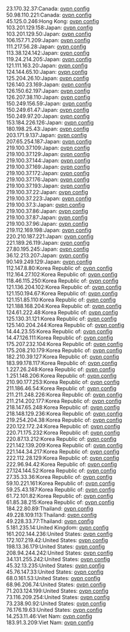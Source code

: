 23.170.32.37:Canada: [ovpn config](vpn/23_170_32_37.ovpn)  
50.98.110.221:Canada: [ovpn config](vpn/50_98_110_221.ovpn)  
45.125.0.246:Hong Kong: [ovpn config](vpn/45_125_0_246.ovpn)  
103.201.129.158:Japan: [ovpn config](vpn/103_201_129_158.ovpn)  
103.201.129.50:Japan: [ovpn config](vpn/103_201_129_50.ovpn)  
106.157.71.209:Japan: [ovpn config](vpn/106_157_71_209.ovpn)  
111.217.56.28:Japan: [ovpn config](vpn/111_217_56_28.ovpn)  
113.38.124.142:Japan: [ovpn config](vpn/113_38_124_142.ovpn)  
119.24.214.205:Japan: [ovpn config](vpn/119_24_214_205.ovpn)  
121.111.163.20:Japan: [ovpn config](vpn/121_111_163_20.ovpn)  
124.144.65.10:Japan: [ovpn config](vpn/124_144_65_10.ovpn)  
125.204.26.10:Japan: [ovpn config](vpn/125_204_26_10.ovpn)  
126.140.23.169:Japan: [ovpn config](vpn/126_140_23_169.ovpn)  
126.150.62.197:Japan: [ovpn config](vpn/126_150_62_197.ovpn)  
126.207.38.110:Japan: [ovpn config](vpn/126_207_38_110.ovpn)  
150.249.156.59:Japan: [ovpn config](vpn/150_249_156_59.ovpn)  
150.249.61.47:Japan: [ovpn config](vpn/150_249_61_47.ovpn)  
150.249.97.20:Japan: [ovpn config](vpn/150_249_97_20.ovpn)  
153.184.226.126:Japan: [ovpn config](vpn/153_184_226_126.ovpn)  
180.198.25.43:Japan: [ovpn config](vpn/180_198_25_43.ovpn)  
203.171.9.137:Japan: [ovpn config](vpn/203_171_9_137.ovpn)  
207.65.254.187:Japan: [ovpn config](vpn/207_65_254_187.ovpn)  
219.100.37.109:Japan: [ovpn config](vpn/219_100_37_109.ovpn)  
219.100.37.129:Japan: [ovpn config](vpn/219_100_37_129.ovpn)  
219.100.37.144:Japan: [ovpn config](vpn/219_100_37_144.ovpn)  
219.100.37.169:Japan: [ovpn config](vpn/219_100_37_169.ovpn)  
219.100.37.172:Japan: [ovpn config](vpn/219_100_37_172.ovpn)  
219.100.37.176:Japan: [ovpn config](vpn/219_100_37_176.ovpn)  
219.100.37.193:Japan: [ovpn config](vpn/219_100_37_193.ovpn)  
219.100.37.22:Japan: [ovpn config](vpn/219_100_37_22.ovpn)  
219.100.37.223:Japan: [ovpn config](vpn/219_100_37_223.ovpn)  
219.100.37.3:Japan: [ovpn config](vpn/219_100_37_3.ovpn)  
219.100.37.86:Japan: [ovpn config](vpn/219_100_37_86.ovpn)  
219.100.37.87:Japan: [ovpn config](vpn/219_100_37_87.ovpn)  
219.100.37.96:Japan: [ovpn config](vpn/219_100_37_96.ovpn)  
219.112.169.198:Japan: [ovpn config](vpn/219_112_169_198.ovpn)  
220.210.187.221:Japan: [ovpn config](vpn/220_210_187_221.ovpn)  
221.189.26.119:Japan: [ovpn config](vpn/221_189_26_119.ovpn)  
27.80.195.245:Japan: [ovpn config](vpn/27_80_195_245.ovpn)  
36.12.213.207:Japan: [ovpn config](vpn/36_12_213_207.ovpn)  
90.149.249.129:Japan: [ovpn config](vpn/90_149_249_129.ovpn)  
112.147.8.80:Korea Republic of: [ovpn config](vpn/112_147_8_80.ovpn)  
112.164.27.102:Korea Republic of: [ovpn config](vpn/112_164_27_102.ovpn)  
118.46.115.250:Korea Republic of: [ovpn config](vpn/118_46_115_250.ovpn)  
121.136.204.102:Korea Republic of: [ovpn config](vpn/121_136_204_102.ovpn)  
121.150.194.67:Korea Republic of: [ovpn config](vpn/121_150_194_67.ovpn)  
121.151.85.110:Korea Republic of: [ovpn config](vpn/121_151_85_110.ovpn)  
121.188.168.204:Korea Republic of: [ovpn config](vpn/121_188_168_204.ovpn)  
124.61.222.48:Korea Republic of: [ovpn config](vpn/124_61_222_48.ovpn)  
125.130.31.121:Korea Republic of: [ovpn config](vpn/125_130_31_121.ovpn)  
125.140.204.244:Korea Republic of: [ovpn config](vpn/125_140_204_244.ovpn)  
14.44.23.55:Korea Republic of: [ovpn config](vpn/14_44_23_55.ovpn)  
14.47.126.111:Korea Republic of: [ovpn config](vpn/14_47_126_111.ovpn)  
175.207.232.104:Korea Republic of: [ovpn config](vpn/175_207_232_104.ovpn)  
175.208.210.179:Korea Republic of: [ovpn config](vpn/175_208_210_179.ovpn)  
182.210.39.127:Korea Republic of: [ovpn config](vpn/182_210_39_127.ovpn)  
183.99.178.117:Korea Republic of: [ovpn config](vpn/183_99_178_117.ovpn)  
1.227.26.248:Korea Republic of: [ovpn config](vpn/1_227_26_248.ovpn)  
1.251.148.206:Korea Republic of: [ovpn config](vpn/1_251_148_206.ovpn)  
210.90.177.253:Korea Republic of: [ovpn config](vpn/210_90_177_253.ovpn)  
211.186.46.54:Korea Republic of: [ovpn config](vpn/211_186_46_54.ovpn)  
211.211.248.226:Korea Republic of: [ovpn config](vpn/211_211_248_226.ovpn)  
211.214.202.177:Korea Republic of: [ovpn config](vpn/211_214_202_177.ovpn)  
218.147.65.248:Korea Republic of: [ovpn config](vpn/218_147_65_248.ovpn)  
218.148.129.236:Korea Republic of: [ovpn config](vpn/218_148_129_236.ovpn)  
219.254.204.38:Korea Republic of: [ovpn config](vpn/219_254_204_38.ovpn)  
220.122.172.24:Korea Republic of: [ovpn config](vpn/220_122_172_24.ovpn)  
220.71.175.232:Korea Republic of: [ovpn config](vpn/220_71_175_232.ovpn)  
220.87.13.212:Korea Republic of: [ovpn config](vpn/220_87_13_212.ovpn)  
221.142.139.209:Korea Republic of: [ovpn config](vpn/221_142_139_209.ovpn)  
221.144.34.217:Korea Republic of: [ovpn config](vpn/221_144_34_217.ovpn)  
222.112.28.129:Korea Republic of: [ovpn config](vpn/222_112_28_129.ovpn)  
222.96.94.42:Korea Republic of: [ovpn config](vpn/222_96_94_42.ovpn)  
27.124.144.52:Korea Republic of: [ovpn config](vpn/27_124_144_52.ovpn)  
27.35.33.36:Korea Republic of: [ovpn config](vpn/27_35_33_36.ovpn)  
59.10.221.161:Korea Republic of: [ovpn config](vpn/59_10_221_161.ovpn)  
59.25.43.187:Korea Republic of: [ovpn config](vpn/59_25_43_187.ovpn)  
61.72.101.82:Korea Republic of: [ovpn config](vpn/61_72_101_82.ovpn)  
61.85.38.215:Korea Republic of: [ovpn config](vpn/61_85_38_215.ovpn)  
184.22.80.89:Thailand: [ovpn config](vpn/184_22_80_89.ovpn)  
49.228.109.113:Thailand: [ovpn config](vpn/49_228_109_113.ovpn)  
49.228.33.77:Thailand: [ovpn config](vpn/49_228_33_77.ovpn)  
5.181.235.14:United Kingdom: [ovpn config](vpn/5_181_235_14.ovpn)  
161.202.144.236:United States: [ovpn config](vpn/161_202_144_236.ovpn)  
172.107.219.42:United States: [ovpn config](vpn/172_107_219_42.ovpn)  
198.13.36.179:United States: [ovpn config](vpn/198_13_36_179.ovpn)  
208.94.244.242:United States: [ovpn config](vpn/208_94_244_242.ovpn)  
34.131.255.242:United States: [ovpn config](vpn/34_131_255_242.ovpn)  
45.32.13.235:United States: [ovpn config](vpn/45_32_13_235.ovpn)  
45.76.147.33:United States: [ovpn config](vpn/45_76_147_33.ovpn)  
68.0.161.53:United States: [ovpn config](vpn/68_0_161_53.ovpn)  
68.96.206.74:United States: [ovpn config](vpn/68_96_206_74.ovpn)  
71.203.124.199:United States: [ovpn config](vpn/71_203_124_199.ovpn)  
73.116.209.254:United States: [ovpn config](vpn/73_116_209_254.ovpn)  
73.238.90.92:United States: [ovpn config](vpn/73_238_90_92.ovpn)  
76.176.19.63:United States: [ovpn config](vpn/76_176_19_63.ovpn)  
14.253.11.46:Viet Nam: [ovpn config](vpn/14_253_11_46.ovpn)  
183.91.3.209:Viet Nam: [ovpn config](vpn/183_91_3_209.ovpn)  
